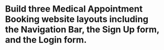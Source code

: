 # Build three Medical Appointment Booking website layouts including the Navigation Bar, the Sign Up form, and the Login form.
